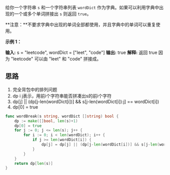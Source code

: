 给你一个字符串 `s` 和一个字符串列表 `wordDict` 作为字典。如果可以利用字典中出现的一个或多个单词拼接出 `s` 则返回 `true`。

**注意：**不要求字典中出现的单词全部都使用，并且字典中的单词可以重复使用。

**示例 1：**

**输入:** s = "leetcode", wordDict = ["leet", "code"]
**输出:** true
**解释:** 返回 true 因为 "leetcode" 可以由 "leet" 和 "code" 拼接成。

## 思路
1. 完全背包中的排列问题
2. dp i j表示，用前i个字符串能否拼凑出s的前i个字符
3.  dp[j] || (dp[j-len(wordDict[i])] && s[j-len(wordDict[i]):j] == wordDict[i])
4. dp[0] = true
```go
func wordBreak(s string, wordDict []string) bool {
	dp := make([]bool, len(s)+1)
	dp[0] = true
	for j := 0; j <= len(s); j++ {
		for i := 0; i < len(wordDict); i++ {
			if j >= len(wordDict[i]) {
				dp[j] = dp[j] || (dp[j-len(wordDict[i])] && s[j-len(wordDict[i]):j] == wordDict[i])
			}
		}
	}
	return dp[len(s)]
}
```